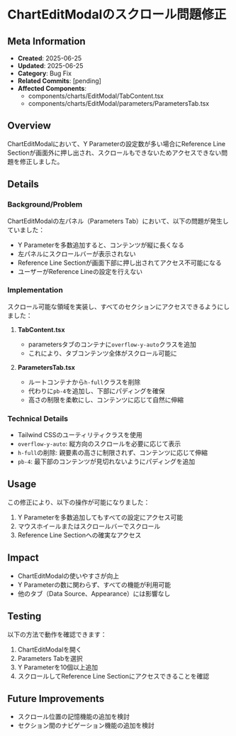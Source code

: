# ChartEditModalのスクロール問題修正

## Meta Information
- **Created**: 2025-06-25
- **Updated**: 2025-06-25
- **Category**: Bug Fix
- **Related Commits**: [pending]
- **Affected Components**: 
  - components/charts/EditModal/TabContent.tsx
  - components/charts/EditModal/parameters/ParametersTab.tsx

## Overview
ChartEditModalにおいて、Y Parameterの設定数が多い場合にReference Line Sectionが画面外に押し出され、スクロールもできないためアクセスできない問題を修正しました。

## Details
### Background/Problem
ChartEditModalの左パネル（Parameters Tab）において、以下の問題が発生していました：
- Y Parameterを多数追加すると、コンテンツが縦に長くなる
- 左パネルにスクロールバーが表示されない
- Reference Line Sectionが画面下部に押し出されてアクセス不可能になる
- ユーザーがReference Lineの設定を行えない

### Implementation
スクロール可能な領域を実装し、すべてのセクションにアクセスできるようにしました：

1. **TabContent.tsx**
   - parametersタブのコンテナに`overflow-y-auto`クラスを追加
   - これにより、タブコンテンツ全体がスクロール可能に

2. **ParametersTab.tsx**
   - ルートコンテナから`h-full`クラスを削除
   - 代わりに`pb-4`を追加し、下部にパディングを確保
   - 高さの制限を柔軟にし、コンテンツに応じて自然に伸縮

### Technical Details
- Tailwind CSSのユーティリティクラスを使用
- `overflow-y-auto`: 縦方向のスクロールを必要に応じて表示
- `h-full`の削除: 親要素の高さに制限されず、コンテンツに応じて伸縮
- `pb-4`: 最下部のコンテンツが見切れないようにパディングを追加

## Usage
この修正により、以下の操作が可能になりました：
1. Y Parameterを多数追加してもすべての設定にアクセス可能
2. マウスホイールまたはスクロールバーでスクロール
3. Reference Line Sectionへの確実なアクセス

## Impact
- ChartEditModalの使いやすさが向上
- Y Parameterの数に関わらず、すべての機能が利用可能
- 他のタブ（Data Source、Appearance）には影響なし

## Testing
以下の方法で動作を確認できます：
1. ChartEditModalを開く
2. Parameters Tabを選択
3. Y Parameterを10個以上追加
4. スクロールしてReference Line Sectionにアクセスできることを確認

## Future Improvements
- スクロール位置の記憶機能の追加を検討
- セクション間のナビゲーション機能の追加を検討